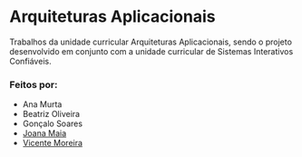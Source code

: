 # **Arquiteturas Aplicacionais**
Trabalhos da unidade curricular Arquiteturas Aplicacionais, sendo o projeto desenvolvido em conjunto com a unidade curricular de Sistemas Interativos Confiáveis.


### **Feitos por:**
- Ana Murta
- Beatriz Oliveira
- Gonçalo Soares 
- [Joana Maia](https://github.com/marshaia)
- [Vicente Moreira](https://github.com/VicShadow)
